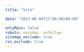 ```yaml
---
title: "Site"

date: "2023-06-04T17:00:00+08:00"

onlyMain: false
robots: noindex, nofollow
sitemap_exclude: true
rss_exclude: true
---
```

